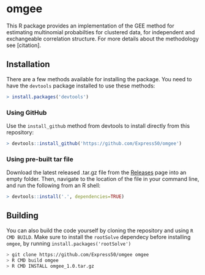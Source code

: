 # omgee
This R package provides an implementation of the GEE method for estimating multinomial probabilties for clustered data, for independent and exchangeable correlation structure. For more details about the methodology see [citation].

## Installation
There are a few methods available for installing the package. You need to have the `devtools` package installed to use these methods:
```r
> install.packages('devtools')
```

### Using GitHub
Use the `install_github` method from devtools to install directly from this repository:
```r
> devtools::install_github('https://github.com/Express50/omgee')
```

### Using pre-built tar file
Download the latest released .tar.gz file from the [Releases](https://github.com/Express50/omgee/releases) page into an empty folder. Then, navigate to the location of the file in your command line, and run the following from an R shell:
```r
> devtools::install('.', dependencies=TRUE)
```

## Building
You can also build the code yourself by cloning the repository and using `R CMD BUILD`. Make sure to install the `rootSolve` dependecy before installing `omgee`, by running `install.packages('rootSolve')`
```sh
> git clone https://github.com/Express50/omgee omgee
> R CMD build omgee
> R CMD INSTALL omgee_1.0.tar.gz
```
